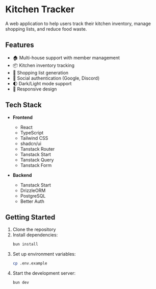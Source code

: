 # Kitchen Tracker

A web application to help users track their kitchen inventory, manage shopping lists, and reduce food waste.

## Features

- 🏠 Multi-house support with member management
- 📦 Kitchen inventory tracking
- 🛒 Shopping list generation
- 🔐 Social authentication (Google, Discord)
- 🌓 Dark/Light mode support
- 📱 Responsive design

## Tech Stack

- **Frontend**
  - React
  - TypeScript
  - Tailwind CSS
  - shadcn/ui
  - Tanstack Router
  - Tanstack Start
  - Tanstack Query
  - Tanstack Form

- **Backend**
  - Tanstack Start
  - DrizzleORM
  - PostgreSQL
  - Better Auth


## Getting Started

1. Clone the repository
2. Install dependencies:
   ```bash
   bun install
   ```
3. Set up environment variables:
   ```bash
   cp .env.example
   ```
4. Start the development server:
   ```bash
   bun dev
   ```

